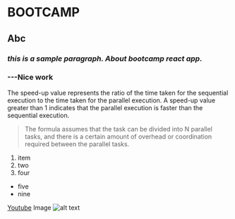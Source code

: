 # BOOTCAMP
## Abc

### *this is a sample paragraph. About bootcamp react app.*
### ---Nice work

The speed-up value represents the ratio of the time taken for the sequential execution to the time taken for the parallel execution. 
A speed-up value greater than 1 indicates that the parallel execution is faster than the sequential execution.
>The formula assumes that the task can be divided into N parallel tasks, and there is a certain amount of overhead or coordination required between the parallel tasks.
1. item
2. two
3. four

- five
- nine

[Youtube](https://www.youtube.com/)
Image
![alt text](https://thumbs.dreamstime.com/z/beautiful-rain-forest-ang-ka-nature-trail-doi-inthanon-national-park-thailand-36703721.jpg)
